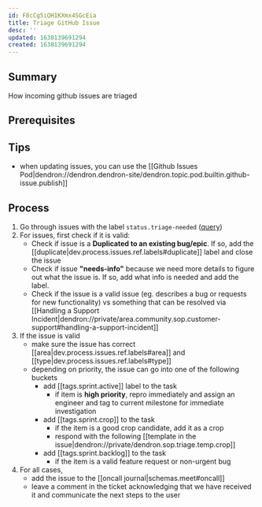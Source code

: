 ```yaml
---
id: F8cCg5iQH1KXmx4SGcEia
title: Triage GitHub Issue
desc: ''
updated: 1638139691294
created: 1638139691294
---
```



## Summary
<!-- What is this SOP about -->
How incoming github issues are triaged

## Prerequisites
<!-- Optional, anything that needs to be done ahead of time-->

## Tips
- when updating issues, you can use the [[Github Issues Pod|dendron://dendron.dendron-site/dendron.topic.pod.builtin.github-issue.publish]]

## Process
<!-- Step by step process on how to carry out the SOP -->
1. Go through issues with the label `status.triage-needed` ([query](https://github.com/dendronhq/dendron/labels/status.triage-needed)) 
1. For issues, first check if it is valid:
    - Check if issue is a  **Duplicated to an existing bug/epic**. If so, add the [[duplicate|dev.process.issues.ref.labels#duplicate]] label and close the issue
    - Check if issue **"needs-info"** because we need more details to figure out what the issue is. If so, add what info is needed and add the label.
    - Check if the issue is a valid issue (eg. describes a bug or requests for new functionality) vs something that can be resolved via [[Handling a Support Incident|dendron://private/area.community.sop.customer-support#handling-a-support-incident]]
1. If the issue is valid
    - make sure the issue has correct [[area|dev.process.issues.ref.labels#area]] and [[type|dev.process.issues.ref.labels#type]]
    - depending on priority, the issue can go into one of the following buckets
        - add [[tags.sprint.active]] label to the task
            - if item is **high priority**, repro immediately and assign an engineer and tag to current milestone for immediate investigation
        - add [[tags.sprint.crop]] to the task
            - if the item is a good crop candidate, add it as a crop 
            - respond with the following [[template in the issue|dendron://private/dendron.sop.triage.temp.crop]]
        - add [[tags.sprint.backlog]] to the task
            - if the item is a valid feature request or non-urgent bug
1. For all cases, 
    - add the issue to the  [[oncall journal|schemas.meet#oncall]] 
    - leave a comment in the ticket acknowledging that we have received it and communicate the next steps to the user 
